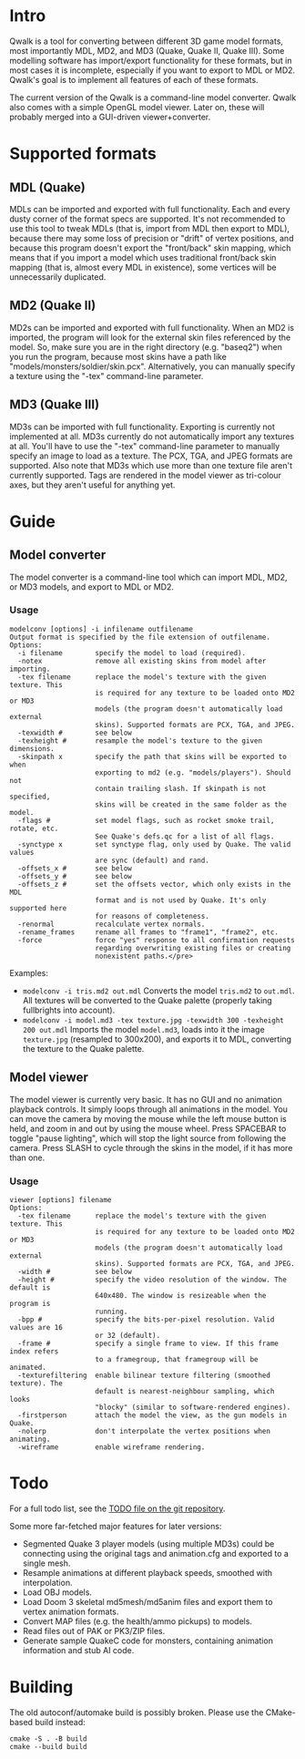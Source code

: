 # Intro

Qwalk is a tool for converting between different 3D game model formats, most importantly MDL, MD2,
and MD3 (Quake, Quake II, Quake III). Some modelling software has import/export functionality for these
formats, but in most cases it is incomplete, especially if you want to export to MDL or MD2. Qwalk's
goal is to implement all features of each of these formats.

The current version of the Qwalk is a command-line model converter. Qwalk also comes with a simple OpenGL model viewer. Later on, these will probably merged into a GUI-driven viewer+converter.

# Supported formats

## MDL (Quake)

MDLs can be imported and exported with full functionality. Each and every dusty corner of the format specs are supported.
It's not recommended to use this tool to tweak MDLs (that is, import from MDL then export to MDL), because there may some loss of precision
or "drift" of vertex positions, and because this program doesn't export the "front/back" skin mapping, which means that if you
import a model which uses traditional front/back skin mapping (that is, almost every MDL in existence), some vertices will be
unnecessarily duplicated.

## MD2 (Quake II)

MD2s can be imported and exported with full functionality.
When an MD2 is imported, the program will look for the external skin files referenced by the model. So, make sure you are in the
right directory (e.g. "baseq2") when you run the program, because most skins have a path like "models/monsters/soldier/skin.pcx".
Alternatively, you can manually specify a texture using the "-tex" command-line parameter.

## MD3 (Quake III)

MD3s can be imported with full functionality. Exporting is currently not implemented at all.
MD3s currently do not automatically import any textures at all. You'll have to use the "-tex" command-line parameter to manually
specify an image to load as a texture. The PCX, TGA, and JPEG formats are supported. Also note that MD3s which use more than one
texture file aren't currently supported.
Tags are rendered in the model viewer as tri-colour axes, but they aren't useful for anything yet.

# Guide

## Model converter

The model converter is a command-line tool which can import MDL, MD2, or MD3 models, and export to MDL or MD2.

### Usage

```
modelconv [options] -i infilename outfilename
Output format is specified by the file extension of outfilename.
Options:
  -i filename        specify the model to load (required).
  -notex             remove all existing skins from model after importing.
  -tex filename      replace the model's texture with the given texture. This
                     is required for any texture to be loaded onto MD2 or MD3
                     models (the program doesn't automatically load external
                     skins). Supported formats are PCX, TGA, and JPEG.
  -texwidth #        see below
  -texheight #       resample the model's texture to the given dimensions.
  -skinpath x        specify the path that skins will be exported to when
                     exporting to md2 (e.g. "models/players"). Should not
                     contain trailing slash. If skinpath is not specified,
                     skins will be created in the same folder as the model.
  -flags #           set model flags, such as rocket smoke trail, rotate, etc.
                     See Quake's defs.qc for a list of all flags.
  -synctype x        set synctype flag, only used by Quake. The valid values
                     are sync (default) and rand.
  -offsets_x #       see below
  -offsets_y #       see below
  -offsets_z #       set the offsets vector, which only exists in the MDL
                     format and is not used by Quake. It's only supported here
                     for reasons of completeness.
  -renormal          recalculate vertex normals.
  -rename_frames     rename all frames to "frame1", "frame2", etc.
  -force             force "yes" response to all confirmation requests
                     regarding overwriting existing files or creating
                     nonexistent paths.</pre>
```

Examples:
* `modelconv -i tris.md2 out.mdl`
  Converts the model `tris.md2` to `out.mdl`. All textures will be converted to the Quake palette (properly taking fullbrights into account).
* `modelconv -i model.md3 -tex texture.jpg -texwidth 300 -texheight 200 out.mdl`
  Imports the model `model.md3`, loads into it the image `texture.jpg` (resampled to 300x200), and exports it to MDL, converting the texture to the Quake palette.

## Model viewer

The model viewer is currently very basic. It has no GUI and no animation playback controls.
It simply loops through all animations in the model. You can move the camera by moving the mouse while the
left mouse button is held, and zoom in and out by using the mouse wheel. Press SPACEBAR to toggle "pause lighting",
which will stop the light source from following the camera. Press SLASH to cycle through the skins in the model,
if it has more than one.

### Usage

```
viewer [options] filename
Options:
  -tex filename      replace the model's texture with the given texture. This
                     is required for any texture to be loaded onto MD2 or MD3
                     models (the program doesn't automatically load external
                     skins). Supported formats are PCX, TGA, and JPEG.
  -width #           see below
  -height #          specify the video resolution of the window. The default is
                     640x480. The window is resizeable when the program is
                     running.
  -bpp #             specify the bits-per-pixel resolution. Valid values are 16
                     or 32 (default).
  -frame #           specify a single frame to view. If this frame index refers
                     to a framegroup, that framegroup will be animated.
  -texturefiltering  enable bilinear texture filtering (smoothed texture). The
                     default is nearest-neighbour sampling, which looks
                     "blocky" (similar to software-rendered engines).
  -firstperson       attach the model the view, as the gun models in Quake.
  -nolerp            don't interpolate the vertex positions when animating.
  -wireframe         enable wireframe rendering.
```

# Todo

For a full todo list, see the [TODO file on the git repository](TODO).

Some more far-fetched major features for later versions:

* Segmented Quake 3 player models (using multiple MD3s) could be connecting using the original tags and animation.cfg and exported to a single mesh.
* Resample animations at different playback speeds, smoothed with interpolation.
* Load OBJ models.
* Load Doom 3 skeletal md5mesh/md5anim files and export them to vertex animation formats.
* Convert MAP files (e.g. the health/ammo pickups) to models.
* Read files out of PAK or PK3/ZIP files.
* Generate sample QuakeC code for monsters, containing animation information and stub AI code.

# Building

The old autoconf/automake build is possibly broken. Please use the CMake-based build instead:

```
cmake -S . -B build
cmake --build build
```